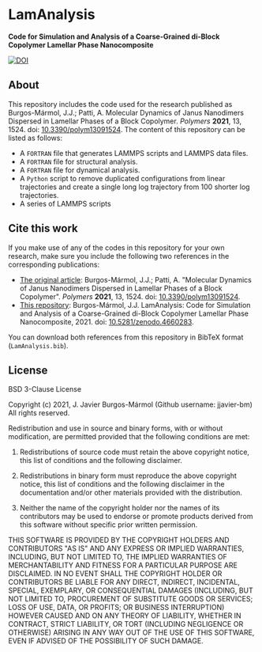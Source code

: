 # LamAnalysis
**Code for Simulation and Analysis of a Coarse-Grained di-Block Copolymer Lamellar Phase Nanocomposite**

[![DOI](https://zenodo.org/badge/DOI/10.5281/zenodo.4660283.svg)](https://doi.org/10.5281/zenodo.4660283)

## About
This repository includes the code used for the research published as Burgos-Mármol, J.J.; Patti, A. Molecular Dynamics of Janus Nanodimers Dispersed in
Lamellar Phases of a Block Copolymer. *Polymers* **2021**, 13, 1524. doi: [10.3390/polym13091524](https://doi.org/10.3390/polym13091524). The content of this repository can be listed as follows:

- A ``FORTRAN`` file that generates LAMMPS scripts and LAMMPS data files.
- A ``FORTRAN`` file for structural analysis.
- A ``FORTRAN`` file for dynamical analysis.
- A ``Python`` script to remove duplicated configurations from linear trajectories and create a single long log trajectory from 100 shorter log trajectories.
- A series of LAMMPS scripts

## Cite this work
If you make use of any of the codes in this repository for your own research, make sure you include the following two references in the corresponding publications:

- <ins>The original article</ins>: Burgos-Mármol, J.J.; Patti, A. "Molecular Dynamics of Janus Nanodimers Dispersed in Lamellar Phases of a Block Copolymer". *Polymers* **2021**, 13, 1524. doi: [10.3390/polym13091524](https://doi.org/10.3390/polym13091524).
- <ins>This repository</ins>: Burgos-Mármol, J.J. LamAnalysis: Code for Simulation and Analysis of a Coarse-Grained di-Block Copolymer Lamellar Phase Nanocomposite, 2021. doi: [10.5281/zenodo.4660283](https://doi.org/10.5281/zenodo.4660283).

You can download both references from this repository in BibTeX format (`LamAnalysis.bib`).

## License
BSD 3-Clause License

Copyright (c) 2021, J. Javier Burgos-Mármol (Github username: jjavier-bm)
All rights reserved.

Redistribution and use in source and binary forms, with or without
modification, are permitted provided that the following conditions are met:

1. Redistributions of source code must retain the above copyright notice, this
   list of conditions and the following disclaimer.

2. Redistributions in binary form must reproduce the above copyright notice,
   this list of conditions and the following disclaimer in the documentation
   and/or other materials provided with the distribution.

3. Neither the name of the copyright holder nor the names of its
   contributors may be used to endorse or promote products derived from
   this software without specific prior written permission.

THIS SOFTWARE IS PROVIDED BY THE COPYRIGHT HOLDERS AND CONTRIBUTORS "AS IS"
AND ANY EXPRESS OR IMPLIED WARRANTIES, INCLUDING, BUT NOT LIMITED TO, THE
IMPLIED WARRANTIES OF MERCHANTABILITY AND FITNESS FOR A PARTICULAR PURPOSE ARE
DISCLAIMED. IN NO EVENT SHALL THE COPYRIGHT HOLDER OR CONTRIBUTORS BE LIABLE
FOR ANY DIRECT, INDIRECT, INCIDENTAL, SPECIAL, EXEMPLARY, OR CONSEQUENTIAL
DAMAGES (INCLUDING, BUT NOT LIMITED TO, PROCUREMENT OF SUBSTITUTE GOODS OR
SERVICES; LOSS OF USE, DATA, OR PROFITS; OR BUSINESS INTERRUPTION) HOWEVER
CAUSED AND ON ANY THEORY OF LIABILITY, WHETHER IN CONTRACT, STRICT LIABILITY,
OR TORT (INCLUDING NEGLIGENCE OR OTHERWISE) ARISING IN ANY WAY OUT OF THE USE
OF THIS SOFTWARE, EVEN IF ADVISED OF THE POSSIBILITY OF SUCH DAMAGE.
